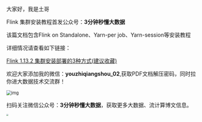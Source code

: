 大家好，我是土哥

Flink 集群安装教程首发公众号：**3分钟秒懂大数据**

该篇文档包含Flink on Standalone、Yarn-per job、Yarn-session等安装教程

详细情况请查看如下链接：

[Flink 1.13.2 集群安装部署的3种方式(建议收藏)](https://mp.weixin.qq.com/s?__biz=Mzg5NDY3NzIwMA==&mid=2247498571&idx=1&sn=d4557dfb7dde1964bf0ba684c9b2ff0a&chksm=c01942f4f76ecbe2feb3504b166f94fd0762efffe7acaa804bac27dba6c17556d1b623ee8e39&scene=178&cur_album_id=2038088622687469575#rd)

欢迎大家添加我的微信：**youzhiqiangshou_02**,获取PDF文档解压密码，同时拉你进大数据技术交流群！

<img src="https://files.mdnice.com/user/19005/b13cfefa-1229-455b-a1c1-f2a3c6207ce8.png" alt="img" style="zoom:80%;" />

扫码关注微信公众号：**3分钟秒懂大数据**，获取更多大数据、流计算博文信息。

<img src="https://files.mdnice.com/user/19005/9b74646c-5950-4a72-ba53-f3755c6ed667.png" style="zoom: 33%;" />



